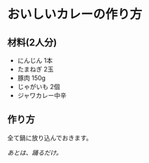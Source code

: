 おいしいカレーの作り方  
====

## 材料(2人分)  

- にんじん 1本  
- たまねぎ 2玉  
- 豚肉     150g  
- じゃがいも 2個  
- ジャワカレー中辛  

## 作り方

全て鍋に放り込んでおきます。

*あとは、踊るだけ。*